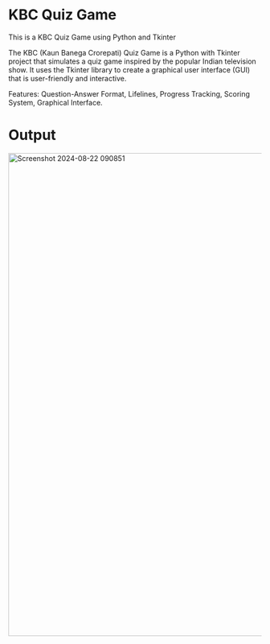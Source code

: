# KBC Quiz Game

This is a KBC Quiz Game using Python and Tkinter

The KBC (Kaun Banega Crorepati) Quiz Game is a Python with Tkinter project that simulates a quiz game inspired by the popular Indian television show. It uses the Tkinter library to create a graphical user interface (GUI) that is user-friendly and interactive.

Features:  Question-Answer Format, Lifelines, Progress Tracking, Scoring System, Graphical Interface.

# Output

<img width="960" alt="Screenshot 2024-08-22 090851" src="https://github.com/user-attachments/assets/78c37494-2d10-4e8e-9697-d8c667bb96a7">


